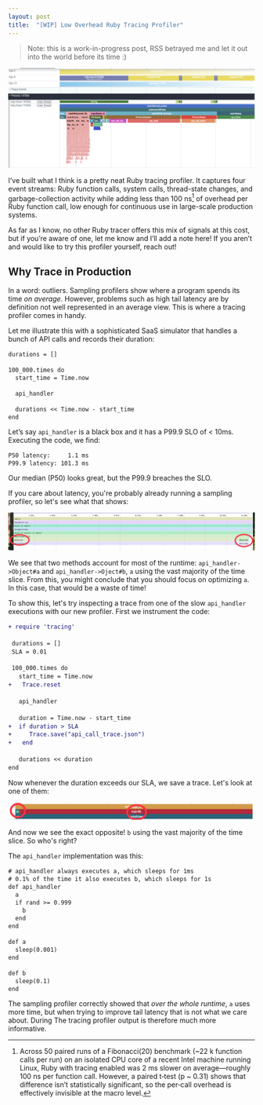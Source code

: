 ```yaml
---
layout: post
title:  "[WIP] Low Overhead Ruby Tracing Profiler"
---
```


> Note: this is a work-in-progress post, RSS betrayed me and let it out into the world before its time :)

![Profiler Overview](/assets/ruby-profiler-overview.png)

I’ve built what I think is a pretty neat Ruby tracing profiler. It captures four event streams: Ruby function calls, system calls, thread-state changes, and garbage-collection activity while adding less than 100 ns[^0] of overhead per Ruby function call, low enough for continuous use in large-scale production systems.

[^0]: Across 50 paired runs of a Fibonacci(20) benchmark (~22 k function calls per run) on an isolated CPU core of a recent Intel machine running Linux, Ruby with tracing enabled was 2 ms slower on average—roughly 100 ns per function call. However, a paired t‑test (p ~ 0.31) shows that difference isn’t statistically significant, so the per‑call overhead is effectively invisible at the macro level.

As far as I know, no other Ruby tracer offers this mix of signals at this cost, but if you’re aware of one, let me know and I’ll add a note here! If you aren’t and would like to try this profiler yourself, reach out!

## Why Trace in Production
In a word: outliers. Sampling profilers show where a program spends its time *on average*. However, problems such as high tail latency are by definition not well represented in an average view. This is where a tracing profiler comes in handy.

Let me illustrate this with a sophisticated SaaS simulator that handles a bunch of API calls and records their duration:

```
durations = []

100_000.times do
  start_time = Time.now

  api_handler

  durations << Time.now - start_time
end
```

Let’s say `api_handler` is a black box and it has a P99.9 SLO of < 10ms. Executing the code, we find:

```
P50 latency:     1.1 ms
P99.9 latency: 101.3 ms
```

Our median (P50) looks great, but the P99.9 breaches the SLO.

If you care about latency, you're probably already running a sampling profiler, so let's see what that shows:

![Sampling Profiler Example](/assets/ruby-profiler-sampling.png)

We see that two methods account for most of the runtime: `api_handler->Object#a` and `api_handler->Oject#b`, `a` using the vast majority of the time slice. From this, you might conclude that you should focus on optimizing `a`. In this case, that would be a waste of time!

To show this, let's try inspecting a trace from one of the slow `api_handler` executions with our new profiler. First we instrument the code:

```diff
+ require 'tracing'

 durations = []
 SLA = 0.01

 100_000.times do
   start_time = Time.now
+   Trace.reset

   api_handler

   duration = Time.now - start_time
+  if duration > SLA
+     Trace.save("api_call_trace.json")
+   end

   durations << duration
end
```

Now whenever the duration exceeds our SLA, we save a trace. Let's look at one of them:

![Tracing Profiler Example](/assets/ruby-profiler-tracing.png)


And now we see the exact opposite! `b` using the vast majority of the time slice. So who's right?

The `api_handler` implementation was this:


```
# api_handler always executes a, which sleeps for 1ms
# 0.1% of the time it also executes b, which sleeps for 1s
def api_handler
  a
  if rand >= 0.999
    b
  end
end

def a
  sleep(0.001)
end

def b
  sleep(0.1)
end
```

The sampling profiler correctly showed that *over the whole runtime*, `a` uses more time, but when trying to improve tail latency that is not what we care about. During  The tracing profiler output is therefore much more informative.

